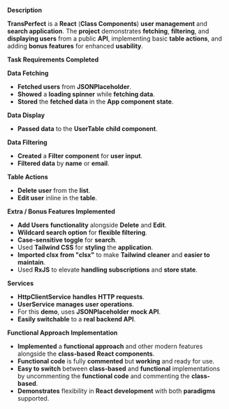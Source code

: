 **Description**

**TransPerfect** is a **React** (**Class Components**) **user management** and **search application**. The **project** demonstrates **fetching**, **filtering**, and **displaying users** from a public **API**, implementing basic **table actions**, and adding **bonus features** for enhanced **usability**.

**Task Requirements Completed**

**Data Fetching**

- **Fetched users** from **JSONPlaceholder**.
- **Showed** a **loading spinner** while **fetching data**.
- **Stored** the **fetched data** in the **App component** **state**.

**Data Display**

- **Passed data** to the **UserTable** **child component**.

**Data Filtering**

- **Created** a **Filter component** for **user input**.
- **Filtered data** by **name** or **email**.

**Table Actions**

- **Delete user** from the **list**.
- **Edit user** inline in the **table**.

**Extra / Bonus Features Implemented**

- **Add Users** **functionality** alongside **Delete** and **Edit**.
- **Wildcard search option** for **flexible filtering**.
- **Case-sensitive toggle** for **search**.
- Used **Tailwind CSS** for **styling** the **application**.
- **Imported clsx from "clsx"** to make **Tailwind** **cleaner** and **easier to maintain**.
- Used **RxJS** to elevate **handling subscriptions** and **store state**.

**Services**

- **HttpClientService** **handles** **HTTP requests**.
- **UserService** **manages** **user operations**.
- For this **demo**, uses **JSONPlaceholder** **mock API**.
- **Easily switchable** to a **real backend API**.
  
 **Functional Approach Implementation**

- **Implemented** a **functional approach** and other modern features alongside the **class-based** **React components**.
- **Functional code** is fully **commented** but **working** and ready for use.
- **Easy to switch** between **class-based** and **functional** implementations by uncommenting the **functional code** and commenting the **class-based**.
- **Demonstrates** flexibility in **React development** with both **paradigms** supported.
